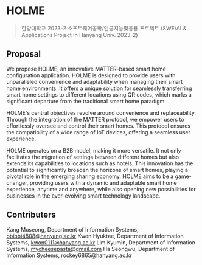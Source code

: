 # HOLME
> 한양대학교 2023-2 소프트웨어공학/인공지능및응용 프로젝트 (SWE/AI & Applications Project in Hanyang Univ. 2023-2)

## Proposal
We propose HOLME, an innovative MATTER-based smart home configuration application. HOLME is designed to provide users with unparalleled convenience and adaptability when managing their smart home environments. It offers a unique solution for seamlessly transferring smart home settings to different locations using QR codes, which marks a significant departure from the traditional smart home paradigm.

HOLME's central objectives revolve around convenience and replaceability. Through the integration of the MATTER protocol, we empower users to effortlessly oversee and control their smart homes. This protocol ensures the compatibility of a wide range of IoT devices, offering a seamless user experience.

HOLME operates on a B2B model, making it more versatile. It not only facilitates the migration of settings between different homes but also extends its capabilities to locations such as hotels. This innovation has the potential to significantly broaden the horizons of smart homes, playing a pivotal role in the emerging sharing economy. HOLME aims to be a game-changer, providing users with a dynamic and adaptable smart home experience, anytime and anywhere, while also opening new possibilities for businesses in the ever-evolving smart technology landscape.

## Contributers
Kang Museong, Department of Information Systems, bbibbi4808@hanyang.ac.kr
Kwon Hyuktae, Department of Information Systems, kwon0111@hanyang.ac.kr
Lim Kyumin, Department of Information Systems, mycheesepasta@gmail.com
Ha Seongwu, Department of Information Systems, rockey6865@hanyang.ac.kr
